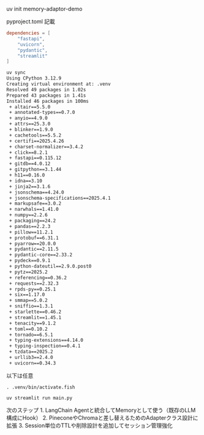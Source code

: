
uv init memory-adaptor-demo 

pyproject.toml 記載

```toml
dependencies = [
    "fastapi",
    "uvicorn",
    "pydantic",
    "streamlit"
]
```

```bash
uv sync
Using CPython 3.12.9
Creating virtual environment at: .venv
Resolved 49 packages in 1.02s
Prepared 43 packages in 1.41s
Installed 46 packages in 100ms
 + altair==5.5.0
 + annotated-types==0.7.0
 + anyio==4.9.0
 + attrs==25.3.0
 + blinker==1.9.0
 + cachetools==5.5.2
 + certifi==2025.4.26
 + charset-normalizer==3.4.2
 + click==8.2.1
 + fastapi==0.115.12
 + gitdb==4.0.12
 + gitpython==3.1.44
 + h11==0.16.0
 + idna==3.10
 + jinja2==3.1.6
 + jsonschema==4.24.0
 + jsonschema-specifications==2025.4.1
 + markupsafe==3.0.2
 + narwhals==1.41.0
 + numpy==2.2.6
 + packaging==24.2
 + pandas==2.2.3
 + pillow==11.2.1
 + protobuf==6.31.1
 + pyarrow==20.0.0
 + pydantic==2.11.5
 + pydantic-core==2.33.2
 + pydeck==0.9.1
 + python-dateutil==2.9.0.post0
 + pytz==2025.2
 + referencing==0.36.2
 + requests==2.32.3
 + rpds-py==0.25.1
 + six==1.17.0
 + smmap==5.0.2
 + sniffio==1.3.1
 + starlette==0.46.2
 + streamlit==1.45.1
 + tenacity==9.1.2
 + toml==0.10.2
 + tornado==6.5.1
 + typing-extensions==4.14.0
 + typing-inspection==0.4.1
 + tzdata==2025.2
 + urllib3==2.4.0
 + uvicorn==0.34.3
```

以下は任意
```
. .venv/bin/activate.fish  
```

```
uv streamlit run main.py   
```

次のステップ
	1.	LangChain Agentと統合してMemoryとして使う（既存のLLM構成にHook）
	2.	PineconeやChromaと差し替えるためのAdapterクラス設計に拡張
	3.	Session単位のTTLや削除設計を追加してセッション管理強化

